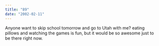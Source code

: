 ```yaml
---
title: "89"
date: "2002-02-11"
---
```


Anyone want to skip school tomorrow and go to Utah with me? eating pillows and watching the games is fun, but it would be so awesome just to be there right now.
